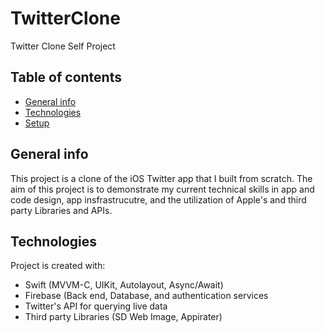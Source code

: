 # TwitterClone
Twitter Clone Self Project

## Table of contents
* [General info](#general-info)
* [Technologies](#technologies)
* [Setup](#setup)

## General info
This project is a clone of the iOS Twitter app that I built from scratch. 
The aim of this project is to demonstrate my current technical skills in app and code design, app insfrastrucutre, and the utilization of Apple's
and third party Libraries and APIs.
	
## Technologies
Project is created with:
* Swift (MVVM-C, UIKit, Autolayout, Async/Await)
* Firebase (Back end, Database, and authentication services
* Twitter's API for querying live data
* Third party Libraries (SD Web Image, Appirater)
